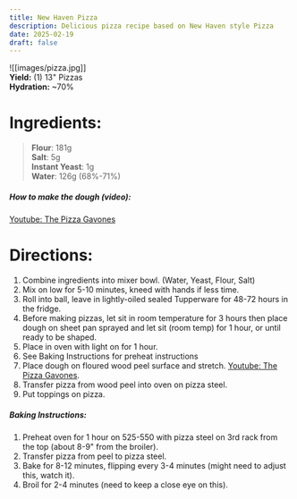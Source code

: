 ```yaml
---
title: New Haven Pizza
description: Delicious pizza recipe based on New Haven style Pizza
date: 2025-02-19
draft: false
---
```

![[images/pizza.jpg]]  
**Yield:** (1) 13" Pizzas  
**Hydration:** ~70%  
# Ingredients:
> **Flour**: 181g  
> **Salt**: 5g  
> **Instant Yeast**: 1g  
> **Water**: 126g (68%-71%)  
##### How to make the dough (video):
[Youtube: The Pizza Gavones](https://youtu.be/caqAXi4mOy8?si=sBWHMzP5nwNI04aa)
# Directions:
1. Combine ingredients into mixer bowl. (Water, Yeast, Flour, Salt)
2. Mix on low for 5-10 minutes, kneed with hands if less time.
3. Roll into ball, leave in lightly-oiled sealed Tupperware for 48-72 hours in the fridge.
4. Before making pizzas, let sit in room temperature for 3 hours then place dough on sheet pan sprayed and let sit (room temp) for 1 hour, or until ready to be shaped.
5. Place in oven with light on for 1 hour.
6. See Baking Instructions for preheat instructions
7. Place dough on floured wood peel surface and stretch. [Youtube: The Pizza Gavones](https://www.youtube.com/watch?v=8qgbp9llbWE).
8. Transfer pizza from wood peel into oven on pizza steel.
9. Put toppings on pizza.
##### Baking Instructions:
1. Preheat oven for 1 hour on 525-550 with pizza steel on 3rd rack from the top (about 8-9" from the broiler).
2. Transfer pizza from peel to pizza steel.
3. Bake for 8-12 minutes, flipping every 3-4 minutes (might need to adjust this, watch it).
4. Broil for 2-4 minutes (need to keep a close eye on this).